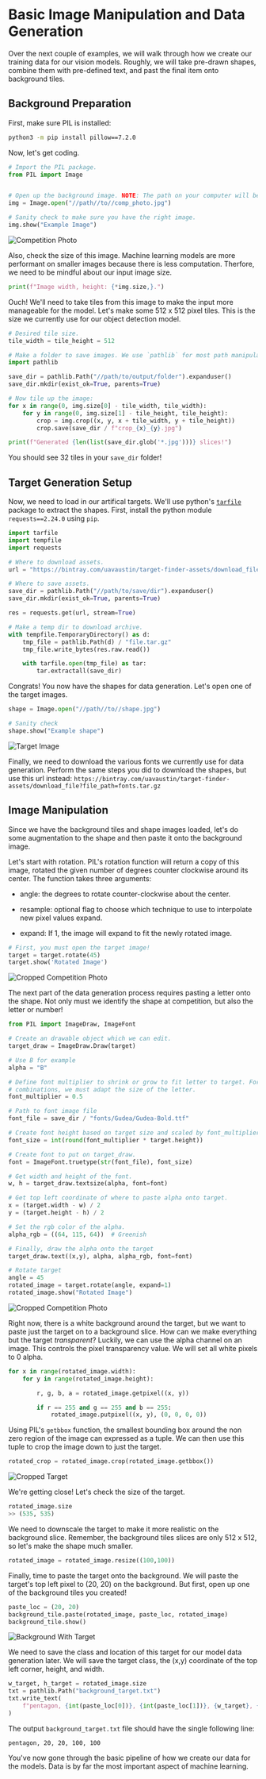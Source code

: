 # Basic Image Manipulation and Data Generation

Over the next couple of examples, we will walk through how we create our training data
for our vision models. Roughly, we will take pre-drawn shapes, combine them with
pre-defined text, and past the final item onto background tiles.

## Background Preparation

First, make sure PIL is installed:
```sh
python3 -m pip install pillow==7.2.0
```

Now, let's get coding.
```python
# Import the PIL package.
from PIL import Image


# Open up the background image. NOTE: The path on your computer will be different.
img = Image.open("//path//to//comp_photo.jpg")

# Sanity check to make sure you have the right image.
img.show("Example Image")
```

![Competition Photo](../img/background.jpg)

Also, check the size of this image. Machine learning models are more performant on
smaller images because there is less computation. Therfore, we need to be mindful about
our input image size.
```python
print(f"Image width, height: {*img.size,}.")
```

Ouch! We'll need to take tiles from this image to make the input more manageable for the
model. Let's make some 512 x 512 pixel tiles. This is the size we currently use for our
object detection model.

```python
# Desired tile size.
tile_width = tile_height = 512

# Make a folder to save images. We use `pathlib` for most path manipulation.
import pathlib

save_dir = pathlib.Path("//path/to/output/folder").expanduser()
save_dir.mkdir(exist_ok=True, parents=True)

# Now tile up the image:
for x in range(0, img.size[0] - tile_width, tile_width):
    for y in range(0, img.size[1] - tile_height, tile_height):
        crop = img.crop((x, y, x + tile_width, y + tile_height))
        crop.save(save_dir / f"crop_{x}_{y}.jpg")

print(f"Generated {len(list(save_dir.glob('*.jpg')))} slices!")
```

You should see 32 tiles in your `save_dir` folder!

## Target Generation Setup

Now, we need to load in our artifical targets. We'll use python's
[`tarfile`](https://docs.python.org/3/library/tarfile.html) package to extract the shapes. First,
install the python module `requests==2.24.0` using `pip`.

```python
import tarfile
import tempfile
import requests

# Where to download assets.
url = "https://bintray.com/uavaustin/target-finder-assets/download_file?file_path=base-shapes-v1.tar.gz"

# Where to save assets.
save_dir = pathlib.Path("//path/to/save/dir").expanduser()
save_dir.mkdir(exist_ok=True, parents=True)

res = requests.get(url, stream=True)

# Make a temp dir to download archive.
with tempfile.TemporaryDirectory() as d:
    tmp_file = pathlib.Path(d) / "file.tar.gz"
    tmp_file.write_bytes(res.raw.read())

    with tarfile.open(tmp_file) as tar:
        tar.extractall(save_dir)
```
Congrats! You now have the shapes for data generation. Let's open one of the target images.

```python
shape = Image.open("//path//to//shape.jpg")

# Sanity check
shape.show("Example shape")
```
![Target Image](../img/base-shapes-v1/pentagon/pentagon-01.png)

Finally, we need to download the various fonts we currently use for data generation. Perform
the same steps you did to download the shapes, but use this url instead:
`https://bintray.com/uavaustin/target-finder-assets/download_file?file_path=fonts.tar.gz`

## Image Manipulation

Since we have the background tiles and shape images loaded, let's do some augmentation to the shape and then paste it onto the background image.

Let's start with rotation. PIL's rotation function will return a copy of this image, rotated the given number of degrees counter clockwise around its center. The function takes three arguments: 

 - angle: the degrees to rotate counter-clockwise about the center.

 - resample: optional flag to choose which technique to use to interpolate new pixel values expand.

 - expand: If 1, the image will expand to fit the newly rotated image.

```python
# First, you must open the target image!
target = target.rotate(45)
target.show('Rotated Image')
```

![Cropped Competition Photo](../img/ex_rotation.png)

The next part of the data generation process requires pasting a letter onto the shape. Not only
must we identify the shape at competition, but also the letter or number!

```python
from PIL import ImageDraw, ImageFont

# Create an drawable object which we can edit.
target_draw = ImageDraw.Draw(target)

# Use B for example
alpha = "B"

# Define font multiplier to shrink or grow to fit letter to target. For some shape/letter
# combinations, we must adapt the size of the letter.
font_multiplier = 0.5

# Path to font image file
font_file = save_dir / "fonts/Gudea/Gudea-Bold.ttf"

# Create font height based on target size and scaled by font_multiplier.
font_size = int(round(font_multiplier * target.height))

# Create font to put on target_draw.
font = ImageFont.truetype(str(font_file), font_size)

# Get width and height of the font.
w, h = target_draw.textsize(alpha, font=font)

# Get top left coordinate of where to paste alpha onto target.
x = (target.width - w) / 2
y = (target.height - h) / 2

# Set the rgb color of the alpha.
alpha_rgb = ((64, 115, 64))  # Greenish

# Finally, draw the alpha onto the target
target_draw.text((x,y), alpha, alpha_rgb, font=font)

# Rotate target 
angle = 45
rotated_image = target.rotate(angle, expand=1)
rotated_image.show("Rotated Image")
```
![Cropped Competition Photo](../img/pasted.png)

Right now, there is a white background around the target, but we want to paste just the target
on to a background slice. How can we make everything but the target _transparent_? Luckily, we
can use the alpha channel on an image. This controls the pixel transparency value. We will set
all white pixels to 0 alpha.

```python 
for x in range(rotated_image.width):
    for y in range(rotated_image.height):

        r, g, b, a = rotated_image.getpixel((x, y))

        if r == 255 and g == 255 and b == 255:
            rotated_image.putpixel((x, y), (0, 0, 0, 0))
```

Using PIL's `getbbox` function, the smallest bounding box around the non zero region of the image can expressed as a tuple. We can then use this tuple to crop the image down to just the target. 

```python
rotated_crop = rotated_image.crop(rotated_image.getbbox()) 
```
![Cropped Target](../img/cropped.png)

We're getting close! Let's check the size of the target.
```python
rotated_image.size
>> (535, 535)
```
We need to downscale the target to make it more realistic on the background slice. Remember, the
background tiles slices are only 512 x 512, so let's make the shape much smaller.

```python 
rotated_image = rotated_image.resize((100,100))
```

Finally, time to paste the target onto the background. We will paste the target's top left pixel to (20, 20) on the background. But first, open up one of the background tiles you created!
```python
paste_loc = (20, 20)
background_tile.paste(rotated_image, paste_loc, rotated_image)
background_tile.show()
```
![Background With Target](../img/background_target.jpg)

We need to save the class and location of this target for our model data generation later. We will save the target class, the (x,y) coordinate of the top left corner, height, and width. 

```python
w_target, h_target = rotated_image.size
txt = pathlib.Path("background_target.txt")
txt.write_text(
    f"pentagon, {int(paste_loc[0])}, {int(paste_loc[1])}, {w_target}, {h_target}\n"
)
```
The output ```background_target.txt``` file should have the single following line:

```pentagon, 20, 20, 100, 100```

You've now gone through the basic pipeline of how we create our data for the models. Data is by far the most important aspect of machine learning.
